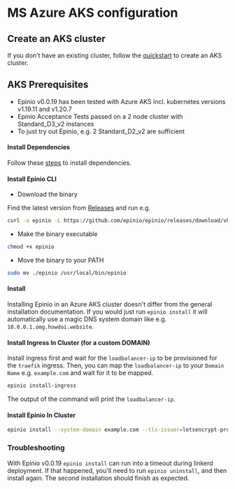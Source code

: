 # MS Azure AKS configuration

## Create an AKS cluster

If you don't have an existing cluster, follow the [quickstart](https://docs.microsoft.com/en-us/azure/aks/kubernetes-walkthrough) to create an AKS cluster.

## AKS Prerequisites

* Epinio v0.0.19 has been tested with Azure AKS incl. kubernetes versions v1.19.11 and v1.20.7
* Epinio Acceptance Tests passed on a 2 node cluster with Standard_D3_v2 instances
* To just try out Epinio, e.g. 2 Standard_D2_v2 are sufficient

#### Install Dependencies

Follow these [steps](./install_dependencies.md) to install dependencies.

#### Install Epinio CLI

* Download the binary

Find the latest version from [Releases](https://github.com/epinio/epinio/releases) and run e.g.

```bash
curl -o epinio -L https://github.com/epinio/epinio/releases/download/v0.0.19/epinio-linux-amd64
```

* Make the binary executable

```bash
chmod +x epinio
```

* Move the binary to your PATH

```bash
sudo mv ./epinio /usr/local/bin/epinio
```

#### Install

Installing Epinio in an Azure AKS cluster doesn't differ from the general installation documentation.
If you would just run `epinio install` it will automatically use a magic DNS system domain like e.g. `10.0.0.1.omg.howdoi.website`.

#### Install Ingress In Cluster (for a custom DOMAIN)

Install ingress first and wait for the `loadbalancer-ip` to be provisioned for the `traefik` ingress. Then, you can map the `loadbalancer-ip` to your `Domain Name` e.g. `example.com` and wait for it to be mapped.

```bash
epinio install-ingress
```

The output of the command will print the `loadbalancer-ip`.

#### Install Epinio In Cluster

```bash
epinio install --system-domain example.com --tls-issuer=letsencrypt-production --use-internal-registry-node-port=false
```

### Troubleshooting

With Epinio v0.0.19 `epinio install` can run into a timeout during linkerd deployment.
If that happened, you'll need to run `epinio uninstall`, and then install again.
The second installation should finish as expected.
